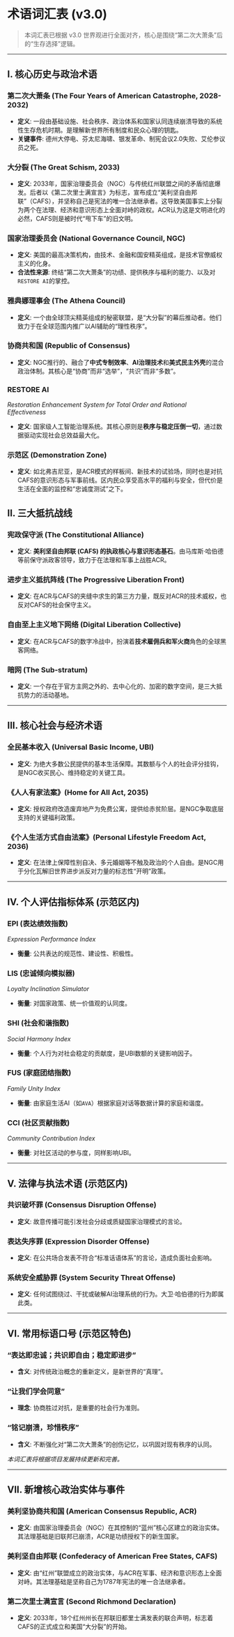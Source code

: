 # 术语词汇表 (v3.0)

> 本词汇表已根据 v3.0 世界观进行全面对齐，核心是围绕“第二次大萧条”后的“生存选择”逻辑。

---

## **I. 核心历史与政治术语**

### **第二次大萧条 (The Four Years of American Catastrophe, 2028-2032)**
- **定义**: 一段由基础设施、社会秩序、政治体系和国家认同连续崩溃导致的系统性生存危机时期。是理解新世界所有制度和民众心理的钥匙。
- **关键事件**: 德州大停电、芬太尼海啸、银发革命、制宪会议2.0失败、艾伦参议员之死。

### **大分裂 (The Great Schism, 2033)**
- **定义**: 2033年，国家治理委员会（NGC）与传统红州联盟之间的矛盾彻底爆发。后者以《第二次里士满宣言》为标志，宣布成立“美利坚自由邦联”（CAFS），并坚称自己是宪法的唯一合法继承者。这导致美国事实上分裂为两个在法理、经济和意识形态上全面对峙的政权。ACR认为这是文明进化的必然，CAFS则是被时代“甩下车”的旧文明。

### **国家治理委员会 (National Governance Council, NGC)**
- **定义**: 美国的最高决策机构，由技术、金融和国安精英组成，是技术官僚威权主义的化身。
- **合法性来源**: 终结“第二次大萧条”的功绩、提供秩序与福利的能力、以及对`RESTORE AI`的掌控。

### **雅典娜理事会 (The Athena Council)**
- **定义**: 一个由全球顶尖精英组成的秘密联盟，是“大分裂”的幕后推动者。他们致力于在全球范围内推广以AI辅助的“理性秩序”。

### **协商共和国 (Republic of Consensus)**
- **定义**: NGC推行的、融合了**中式专制效率**、**AI治理技术**和**美式民主外壳**的混合政治体制。其核心是“协商”而非“选举”，“共识”而非“多数”。

### **RESTORE AI**
*Restoration Enhancement System for Total Order and Rational Effectiveness*
- **定义**: 国家级人工智能治理系统。其核心原则是**秩序与稳定压倒一切**，通过数据驱动实现社会总效益最大化。

### **示范区 (Demonstration Zone)**
- **定义**: 如北弗吉尼亚，是ACR模式的样板间、新技术的试验场，同时也是对抗CAFS的意识形态与军事前线。区内民众享受高水平的福利与安全，但代价是生活在全面的监控和“忠诚度测试”之下。



## **II. 三大抵抗战线**

### **宪政保守派 (The Constitutional Alliance)**
- **定义**: **美利坚自由邦联 (CAFS) 的执政核心与意识形态基石**。由马库斯·哈伯德等前保守派政客领导，致力于在法理和军事上战胜ACR。

### **进步主义抵抗阵线 (The Progressive Liberation Front)**
- **定义**: 在ACR与CAFS的夹缝中求生的第三方力量，既反对ACR的技术威权，也反对CAFS的社会保守主义。

### **自由至上主义地下网络 (Digital Liberation Collective)**
- **定义**: 在ACR与CAFS的数字冷战中，扮演着**技术雇佣兵和军火商**角色的全球黑客网络。

### **暗网 (The Sub-stratum)**
- **定义**: 一个存在于官方主网之外的、去中心化的、加密的数字空间，是三大抵抗势力的活动基地。

---

## **III. 核心社会与经济术语**

### **全民基本收入 (Universal Basic Income, UBI)**
- **定义**: 为绝大多数公民提供的基本生活保障。其数额与个人的社会评分挂钩，是NGC收买民心、维持稳定的关键工具。

### **《人人有家法案》(Home for All Act, 2035)**
- **定义**: 授权政府改造废弃地产为免费公寓，提供给赤贫阶层。是NGC争取底层支持的关键福利政策。

### **《个人生活方式自由法案》(Personal Lifestyle Freedom Act, 2036)**
- **定义**: 在法律上保障性别自决、多元婚姻等不触及政治的个人自由。是NGC用于分化瓦解旧世界进步派反对力量的标志性“开明”政策。

---

## **IV. 个人评估指标体系 (示范区内)**

### **EPI (表达绩效指数)**
*Expression Performance Index*
- **衡量**: 公共表达的规范性、建设性、积极性。

### **LIS (忠诚倾向模拟器)**
*Loyalty Inclination Simulator*
- **衡量**: 对国家政策、统一价值观的认同度。

### **SHI (社会和谐指数)**
*Social Harmony Index*
- **衡量**: 个人行为对社会稳定的贡献度，是UBI数额的关键影响因子。

### **FUS (家庭团结指数)**
*Family Unity Index*
- **衡量**: 由家庭生活AI（如`AVA`）根据家庭对话等数据计算的家庭和谐度。

### **CCI (社区贡献指数)**
*Community Contribution Index*
- **衡量**: 对社区活动的参与度，同样影响UBI。

---

## **V. 法律与执法术语 (示范区内)**

### **共识破坏罪 (Consensus Disruption Offense)**
- **定义**: 故意传播可能引发社会分歧或质疑国家治理模式的言论。

### **表达失序罪 (Expression Disorder Offense)**
- **定义**: 在公共场合发表不符合“标准话语体系”的言论，造成负面社会影响。

### **系统安全威胁罪 (System Security Threat Offense)**
- **定义**: 任何试图绕过、干扰或破解AI治理系统的行为。大卫·哈伯德的行为即属此类。

---

## **VI. 常用标语口号 (示范区特色)**

### **“表达即忠诚；共识即自由；稳定即进步”**
- **含义**: 对传统政治概念的重新定义，是新世界的“真理”。

### **“让我们学会同意”**
- **理念**: 协商胜过对抗，是重要的社会行为准则。

### **“铭记崩溃，珍惜秩序”**
- **含义**: 不断强化对“第二次大萧条”的创伤记忆，以巩固对现有秩序的认同。

*本词汇表将根据项目发展持续更新和完善。*

---

## **VII. 新增核心政治实体与事件**

### **美利坚协商共和国 (American Consensus Republic, ACR)**
- **定义**: 由国家治理委员会（NGC）在其控制的“蓝州”核心区建立的政治实体。其法理基础是旧联邦已崩溃，ACR是功绩授权下的新生国家。

### **美利坚自由邦联 (Confederacy of American Free States, CAFS)**
- **定义**: 由“红州”联盟成立的政治实体，与ACR在军事、经济和意识形态上全面对峙。其法理基础是坚称自己为1787年宪法的唯一合法继承者。

### **第二次里士满宣言 (Second Richmond Declaration)**
- **定义**: 2033年，18个红州州长在邦联旧都里士满发表的联合声明，标志着CAFS的正式成立和美国“大分裂”的开始。
